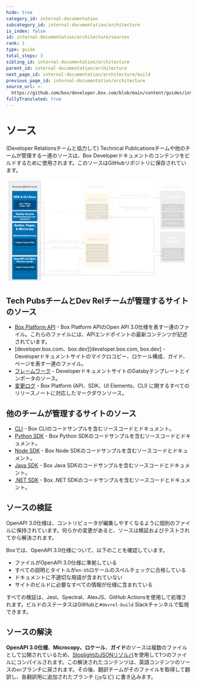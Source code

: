 ```yaml
---
hide: true
category_id: internal-documentation
subcategory_id: internal-documentation/architecture
is_index: false
id: internal-documentation/architecture/sources
rank: 1
type: guide
total_steps: 3
sibling_id: internal-documentation/architecture
parent_id: internal-documentation/architecture
next_page_id: internal-documentation/architecture/build
previous_page_id: internal-documentation/architecture
source_url: >-
  https://github.com/box/developer.box.com/blob/main/content/guides/internal-documentation/architecture/1-sources.md
fullyTranslated: true
---
```

<!-- does not need translation -->

# ソース

(Developer Relationsチームと協力して) Technical Publicationsチームや他のチームが管理する一連のソースは、Box Developerドキュメントのコンテンツをビルドするために使用されます。このソースはGitHubリポジトリに保存されています。

<ImageFrame center shadow border>

![ソース](./images/Sources2.png)

</ImageFrame>

## Tech PubsチームとDev Relチームが管理するサイトのソース

* [Box Platform API][Box Platform API] - Box Platform APIのOpen API 3.0仕様を表す一連のファイル。これらのファイルには、APIエンドポイントの最新コンテンツが記述されています。
* [developer.box.com、box.dev][developer.box.com, box.dev] - Developerドキュメントサイトのマイクロコピー、ロケール構成、ガイド、ページを表す一連のファイル。
* [フレームワーク][Framework] - DeveloperドキュメントサイトのGatsbyテンプレートとインポータのソース。
* [変更ログ][Changelog] - Box Platform (API、SDK、UI Elements、CLI) に関するすべてのリリースノートに対応したマークダウンソース。

## 他のチームが管理するサイトのソース

* [CLI][CLI] - Box CLIのコードサンプルを含むソースコードとドキュメント。
* [Python SDK][Python SDK] - Box Python SDKのコードサンプルを含むソースコードとドキュメント。
* [Node SDK][Node SDK] - Box Node SDKのコードサンプルを含むソースコードとドキュメント。
* [Java SDK][Java SDK] - Box Java SDKのコードサンプルを含むソースコードとドキュメント。
* [.NET SDK][.NET SDK] - Box .NET SDKのコードサンプルを含むソースコードとドキュメント。

## ソースの検証

OpenAPI 3.0仕様は、コントリビュータが編集しやすくなるように個別のファイルに保持されています。何らかの変更があると、ソースは検証およびテストされてから解決されます。

Boxでは、OpenAPI 3.0仕様について、以下のことを確認しています。

* ファイルがOpenAPI 3.0仕様に準拠している
* すべての説明とタイトルが`en-US`ロケールのスペルチェックに合格している
* ドキュメントに不適切な用語が含まれていない
* サイトのビルドに必要なすべての情報が仕様に含まれている

すべての検証は、Jest、Spectral、AlexJS、GitHub Actionsを使用して処理されます。ビルドのステータスはGitHubと`#devrel-build` Slackチャンネルで監視できます。

## ソースの解決

**OpenAPI 3.0仕様**、**Microcopy、ロケール**、**ガイド**のソースは複数のファイルとして公開されているため、[StoplightのJSONリゾルバ][Stoplight's JSON Resolver]を使用して1つのファイルにコンパイルされます。この解決されたコンテンツは、英語コンテンツのソースの`en`ブランチに戻されます。その後、翻訳チームがそのファイルを取得して翻訳し、各翻訳用に追加されたブランチ (`jp`など) に書き込みます。

[Box Platform API]: https://github.com/box/box-openapi

[developer.box.com]: https://github.com/box/developer.box.com

[Framework]: https://github.com/box/developer.box.com-framework

[Changelog]: https://github.com/box/box-developer-changelog

[CLI]: https://github.com/box/boxcli

[Python SDK]: https://github.com/box/box-python-sdk

[Node SDK]: https://github.com/box/box-node-sdk

[Java SDK]: https://github.com/box/box-java-sdk

[.NET SDK]: https://github.com/box/box-windows-sdk

[Stoplight's JSON Resolver]: https://github.com/stoplightio/json-ref-resolver
